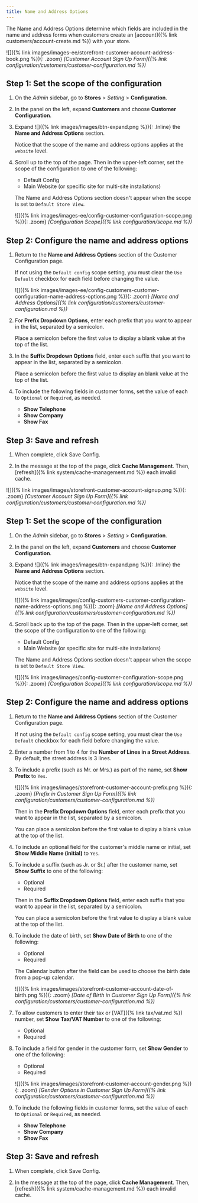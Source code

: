 ```yaml
---
title: Name and Address Options
---
```


The Name and Address Options determine which fields are included in the name and address forms when customers create an [account]({% link customers/account-create.md %}) with your store.

<!--{% if "Default.EE-B2B" contains site.edition %}-->
![]({% link images/images-ee/storefront-customer-account-address-book.png %}){: .zoom}
_[Customer Account Sign Up Form]({% link configuration/customers/customer-configuration.md %})_

## Step 1: Set the scope of the configuration

1. On the _Admin_ sidebar, go to **Stores** > _Setting_ > **Configuration**.

1. In the panel on the left, expand **Customers** and choose **Customer Configuration**.

1. Expand ![]({% link images/images/btn-expand.png %}){: .Inline} the **Name and Address Options** section.

   Notice that the scope of the name and address options applies at the `website` level.

1. Scroll up to the top of the page. Then in the upper-left corner, set the scope of the configuration to one of the following:

   - Default Config
   - Main Website (or specific site for multi-site installations)

   The Name and Address Options section doesn't appear when the scope is set to `Default Store View`.

   ![]({% link images/images-ee/config-customer-configuration-scope.png %}){: .zoom}
   _[Configuration Scope]({% link configuration/scope.md %})_

## Step 2: Configure the name and address options

1. Return to the **Name and Address Options** section of the Customer Configuration page.

   If not using the `Default config` scope setting, you must clear the `Use Default` checkbox for each field before changing the value.

   ![]({% link images/images-ee/config-customers-customer-configuration-name-address-options.png %}){: .zoom}
   _[Name and Address Options]({% link configuration/customers/customer-configuration.md %})_

1. For **Prefix Dropdown Options**, enter each prefix that you want to appear in the list, separated by a semicolon.

   Place a semicolon before the first value to display a blank value at the top of the list.

1. In the **Suffix Dropdown Options** field, enter each suffix that you want to appear in the list, separated by a semicolon.

   Place a semicolon before the first value to display an blank value at the top of the list.

1. To include the following fields in customer forms, set the value of each to `Optional` or `Required`, as needed.

   - **Show Telephone**
   - **Show Company**
   - **Show Fax**

## Step 3: Save and refresh

1. When complete, click <span class="btn">Save Config</span>.

1. In the message at the top of the page, click **Cache Management**. Then, [refresh]({% link system/cache-management.md %}) each invalid cache.

<!--{% endif %}-->
<!--{% if "Default.CE Only" contains site.edition %}-->
![]({% link images/images/storefront-customer-account-signup.png %}){: .zoom}
_[Customer Account Sign Up Form]({% link configuration/customers/customer-configuration.md %})_

## Step 1: Set the scope of the configuration

1. On the _Admin_ sidebar, go to **Stores** > _Setting_ > **Configuration**.

1. In the panel on the left, expand **Customers** and choose **Customer Configuration**.

1. Expand ![]({% link images/images/btn-expand.png %}){: .Inline} the **Name and Address Options** section.

   Notice that the scope of the name and address options applies at the `website` level.

   ![]({% link images/images/config-customers-customer-configuration-name-address-options.png %}){: .zoom}
   _[Name and Address Options]({% link configuration/customers/customer-configuration.md %})_

1. Scroll back up to the top of the page. Then in the upper-left corner, set the scope of the configuration to one of the following:

   - Default Config
   - Main Website (or specific site for multi-site installations)

   The Name and Address Options section doesn't appear when the scope is set to `Default Store View`.

   ![]({% link images/images/config-customer-configuration-scope.png %}){: .zoom}
   _[Configuration Scope]({% link configuration/scope.md %})_

## Step 2: Configure the name and address options

1. Return to the **Name and Address Options** section of the Customer Configuration page.

   If not using the `Default config` scope setting, you must clear the `Use Default` checkbox for each field before changing the value.

1. Enter a number from 1 to 4 for the **Number of Lines in a Street Address**. By default, the street address is 3 lines.

1. To include a prefix (such as Mr. or Mrs.) as part of the name, set **Show Prefix** to `Yes`.

   ![]({% link images/images/storefront-customer-account-prefix.png %}){: .zoom}
   _[Prefix in Customer Sign Up Form]({% link configuration/customers/customer-configuration.md %})_

   Then in the **Prefix Dropdown Options** field, enter each prefix that you want to appear in the list, separated by a semicolon.

   You can place a semicolon before the first value to display a blank value at the top of the list.

1. To include an optional field for the customer's middle name or initial, set **Show Middle Name (initial)** to `Yes`.

1. To include a suffix (such as Jr. or Sr.) after the customer name, set **Show Suffix** to one of the following:

   - Optional
   - Required

   Then in the **Suffix Dropdown Options** field, enter each suffix that you want to appear in the list, separated by a semicolon.

   You can place a semicolon before the first value to display a blank value at the top of the list.

1. To include the date of birth, set **Show Date of Birth** to one of the following:

   - Optional
   - Required

   The Calendar button after the field can be used to choose the birth date from a pop-up calendar.

   ![]({% link images/images/storefront-customer-account-date-of-birth.png %}){: .zoom}
   _[Date of Birth in Customer Sign Up Form]({% link configuration/customers/customer-configuration.md %})_

1. To allow customers to enter their tax or [VAT]({% link tax/vat.md %}) number, set **Show Tax/VAT Number** to one of the following:

   - Optional
   - Required

1. To include a field for gender in the customer form, set **Show Gender** to one of the following:

   - Optional
   - Required

   ![]({% link images/images/storefront-customer-account-gender.png %}){: .zoom}
   _[Gender Options in Customer Sign Up Form]({% link configuration/customers/customer-configuration.md %})_

1. To include the following fields in customer forms, set the value of each to `Optional` or `Required`, as needed.

   - **Show Telephone**
   - **Show Company**
   - **Show Fax**

## Step 3: Save and refresh

1. When complete, click <span class="btn">Save Config</span>.

1. In the message at the top of the page, click **Cache Management**. Then, [refresh]({% link system/cache-management.md %}) each invalid cache.
<!--{% endif %}-->
